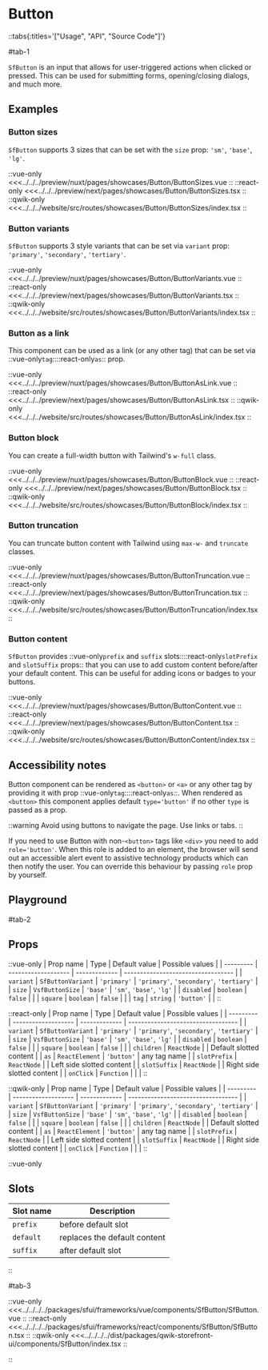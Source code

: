# Button

::tabs{:titles='["Usage", "API", "Source Code"]'}

#tab-1

`SfButton` is an input that allows for user-triggered actions when clicked or pressed. This can be used for submitting forms, opening/closing dialogs, and much more.

## Examples

### Button sizes

`SfButton` supports 3 sizes that can be set with the `size` prop: `'sm'`, `'base'`, `'lg'`.

<Showcase showcase-name="Button/ButtonSizes" style="min-height:250px">

::vue-only
<<<../../../preview/nuxt/pages/showcases/Button/ButtonSizes.vue
::
::react-only
<<<../../../preview/next/pages/showcases/Button/ButtonSizes.tsx
::
::qwik-only
<<<../../../website/src/routes/showcases/Button/ButtonSizes/index.tsx
::
</Showcase>

### Button variants

`SfButton` supports 3 style variants that can be set via `variant` prop: `'primary'`, `'secondary'`, `'tertiary'`.

<Showcase showcase-name="Button/ButtonVariants" style="min-height:250px">

::vue-only
<<<../../../preview/nuxt/pages/showcases/Button/ButtonVariants.vue
::
::react-only
<<<../../../preview/next/pages/showcases/Button/ButtonVariants.tsx
::
::qwik-only
<<<../../../website/src/routes/showcases/Button/ButtonVariants/index.tsx
::
</Showcase>

### Button as a link

<!-- TODO: only one name per framework -->

This component can be used as a link (or any other tag) that can be set via ::vue-only`tag`::::react-only`as`:: prop.

<Showcase showcase-name="Button/ButtonAsLink" style="min-height:250px">

::vue-only
<<<../../../preview/nuxt/pages/showcases/Button/ButtonAsLink.vue
::
::react-only
<<<../../../preview/next/pages/showcases/Button/ButtonAsLink.tsx
::
::qwik-only
<<<../../../website/src/routes/showcases/Button/ButtonAsLink/index.tsx
::
</Showcase>

### Button block

You can create a full-width button with Tailwind's `w-full` class.

<Showcase showcase-name="Button/ButtonBlock">

::vue-only
<<<../../../preview/nuxt/pages/showcases/Button/ButtonBlock.vue
::
::react-only
<<<../../../preview/next/pages/showcases/Button/ButtonBlock.tsx
::
::qwik-only
<<<../../../website/src/routes/showcases/Button/ButtonBlock/index.tsx
::
</Showcase>

### Button truncation

You can truncate button content with Tailwind using `max-w-` and `truncate` classes.

<Showcase showcase-name="Button/ButtonTruncation">

::vue-only
<<<../../../preview/nuxt/pages/showcases/Button/ButtonTruncation.vue
::
::react-only
<<<../../../preview/next/pages/showcases/Button/ButtonTruncation.tsx
::
::qwik-only
<<<../../../website/src/routes/showcases/Button/ButtonTruncation/index.tsx
::
</Showcase>

### Button content

`SfButton` provides ::vue-only`prefix` and `suffix` slots::::react-only`slotPrefix` and `slotSuffix` props:: that you can use to add custom content before/after your default content. This can be useful for adding icons or badges to your buttons.

<Showcase showcase-name="Button/ButtonContent" style="min-height:250px">

::vue-only
<<<../../../preview/nuxt/pages/showcases/Button/ButtonContent.vue
::
::react-only
<<<../../../preview/next/pages/showcases/Button/ButtonContent.tsx
::
::qwik-only
<<<../../../website/src/routes/showcases/Button/ButtonContent/index.tsx
::
</Showcase>

## Accessibility notes

Button component can be rendered as `<button>` or `<a>` or any other tag by providing it with prop ::vue-only`tag`::::react-only`as`::. When rendered as `<button>` this component applies default `type='button'` if no other `type` is passed as a prop.

::warning
Avoid using buttons to navigate the page. Use links or tabs.
::

If you need to use Button with non-`<button>` tags like `<div>` you need to add `role='button'`. When this role is added to an element, the browser will send out an accessible alert event to assistive technology products which can then notify the user. You can override this behaviour by passing `role` prop by yourself.

## Playground

<Generate />

#tab-2

## Props

::vue-only
| Prop name | Type | Default value | Possible values |
| --------- | ------------------- | ------------- | ---------------------------------- |
| `variant` | `SfButtonVariant` | `'primary'` | `'primary'`, `'secondary'`, `'tertiary'` |
| `size` | `VsfButtonSize` | `'base'` | `'sm'`, `'base'`, `'lg'` |
| `disabled` | `boolean` | `false` | |
| `square` | `boolean` | `false` | |
| `tag` | `string` | `'button'` | |
::

::react-only
| Prop name | Type | Default value | Possible values |
| --------- | ------------------- | ------------- | ---------------------------------- |
| `variant` | `SfButtonVariant` | `'primary'` | `'primary'`, `'secondary'`, `'tertiary'` |
| `size` | `VsfButtonSize` | `'base'` | `'sm'`, `'base'`, `'lg'` |
| `disabled` | `boolean` | `false` | |
| `square` | `boolean` | `false` | |
| `children` | `ReactNode` | | Default slotted content |
| `as` | `ReactElement` | `'button'` | any tag name |
| `slotPrefix` | `ReactNode` | | Left side slotted content |
| `slotSuffix` | `ReactNode` | | Right side slotted content |
| `onClick` | `Function` | | |
::

::qwik-only
| Prop name | Type | Default value | Possible values |
| --------- | ------------------- | ------------- | ---------------------------------- |
| `variant` | `SfButtonVariant` | `'primary'` | `'primary'`, `'secondary'`, `'tertiary'` |
| `size` | `VsfButtonSize` | `'base'` | `'sm'`, `'base'`, `'lg'` |
| `disabled` | `boolean` | `false` | |
| `square` | `boolean` | `false` | |
| `children` | `ReactNode` | | Default slotted content |
| `as` | `ReactElement` | `'button'` | any tag name |
| `slotPrefix` | `ReactNode` | | Left side slotted content |
| `slotSuffix` | `ReactNode` | | Right side slotted content |
| `onClick` | `Function` | | |
::

::vue-only

## Slots

| Slot name | Description                  |
| --------- | ---------------------------- |
| `prefix`  | before default slot          |
| `default` | replaces the default content |
| `suffix`  | after default slot           |

::

#tab-3

::vue-only
<<<../../../../packages/sfui/frameworks/vue/components/SfButton/SfButton.vue
::
::react-only
<<<../../../../packages/sfui/frameworks/react/components/SfButton/SfButton.tsx
::
::qwik-only
<<<../../../../dist/packages/qwik-storefront-ui/components/SfButton/index.tsx
::

::
